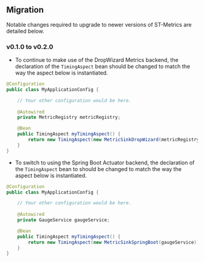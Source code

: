 ## Migration

Notable changes required to upgrade to newer versions of ST-Metrics are detailed below.

### v0.1.0 to v0.2.0

* To continue to make use of the DropWizard Metrics backend, the declaration of the ``TimingAspect``
  bean should be changed to match the way the aspect below is instantiated.
  
```java
@Configuration
public class MyApplicationConfig {

    // Your other configuration would be here.
    
    @Autowired
    private MetricRegistry metricRegistry;

    @Bean
    public TimingAspect myTimingAspect() {
        return new TimingAspect(new MetricSinkDropWizard(metricRegistry));
    }
}
```

* To switch to using the Spring Boot Actuator backend, the declaration of the ``TimingAspect``
  bean to should be changed to match the way the aspect below is instantiated.

```java
@Configuration
public class MyApplicationConfig {

    // Your other configuration would be here.
    
    @Autowired
    private GaugeService gaugeService;

    @Bean
    public TimingAspect myTimingAspect() {
        return new TimingAspect(new MetricSinkSpringBoot(gaugeService));
    }
}
```
